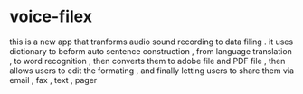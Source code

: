 voice-filex
===========

this is a new app that tranforms audio sound recording to data filing . it uses dictionary to beform auto sentence construction , from language translation , to word recognition , then converts them to adobe file and PDF file , then allows users to edit the formating , and finally letting users to share them via email , fax , text , pager
